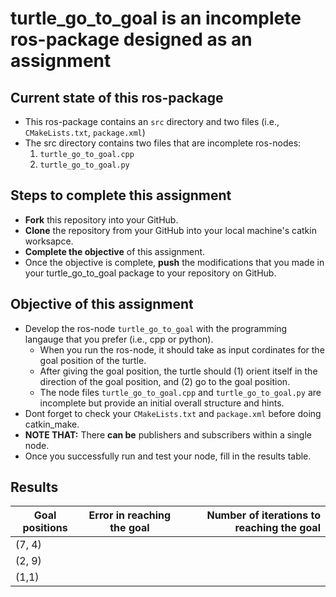 # turtle_go_to_goal is an incomplete ros-package designed as an assignment 

## Current state of this ros-package

- This ros-package contains an `src` directory and two files (i.e., `CMakeLists.txt`, `package.xml`)
- The src directory contains two files that are incomplete ros-nodes:
	1. `turtle_go_to_goal.cpp`
	2. `turtle_go_to_goal.py`

## Steps to complete this assignment

- **Fork** this repository into your GitHub. 
- **Clone** the repository from your GitHub into your local machine's catkin worksapce.
- **Complete the objective** of this assignment.
- Once the objective is complete, **push** the modifications that you made in your turtle_go_to_goal package to your repository on GitHub.

## Objective of this assignment

- Develop the ros-node `turtle_go_to_goal` with the programming langauge that you prefer (i.e., cpp or python). 
	- When you run the ros-node, it should take as input cordinates for the goal position of the turtle.
	- After giving the goal position, the turtle should (1) orient itself in the direction of the goal position, and (2) go to the goal position.
	- The node files `turtle_go_to_goal.cpp` and `turtle_go_to_goal.py` are incomplete but provide an initial overall structure and hints.
- Dont forget to check your `CMakeLists.txt` and `package.xml` before doing catkin_make.
- **NOTE THAT:** There **can be** publishers and subscribers within a single node.
- Once you successfully run and test your node, fill in the results table.

## Results

| Goal positions| Error in reaching the goal| Number of iterations to reaching the goal  |
| ------------- |:-------------------------:| ------------------------------------------:|
| (7, 4)        |                           |                                            |
| (2, 9)        |                           |                                            |
| (1,1)         |                           |                                            |
